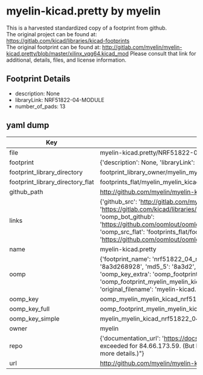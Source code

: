 # myelin-kicad.pretty by myelin  
This is a harvested standardized copy of a footprint from github.  
The original project can be found at:  
https://gitlab.com/kicad/libraries/kicad-footprints  
The original footprint can be found at:
http://gitlab.com/myelin/myelin-kicad.pretty/blob/master/xilinx_vqg64.kicad_mod
Please consult that link for additional, details, files, and license information.  
## Footprint Details
* description: None  
* libraryLink: NRF51822-04-MODULE  
* number_of_pads: 13  
## yaml dump  
| Key | Value |  
| --- | --- |  
| file | myelin-kicad.pretty/NRF51822-04-MODULE.kicad_mod |  
| footprint | {'description': None, 'libraryLink': 'NRF51822-04-MODULE', 'number_of_pads': 13} |  
| footprint_library_directory | footprint_library_owner/myelin_myelin-kicad.pretty |  
| footprint_library_directory_flat | footprints_flat/myelin_myelin_kicad_nrf51822_04_module/working |  
| github_path | http://github.com/myelin/myelin-kicad.pretty/blob/master/NRF51822-04-MODULE.kicad_mod |  
| links | {'github_src': 'http://gitlab.com/myelin/myelin-kicad.pretty/blob/master/xilinx_vqg64.kicad_mod', 'github_src_repo': 'https://gitlab.com/kicad/libraries/kicad-footprints', 'oomp_bot': 'footprints/myelin_myelin_kicad_nrf51822_04_module/working', 'oomp_bot_github': 'https://github.com/oomlout/oomlout_oomp_footprint_bot/tree/main/footprints/myelin_myelin_kicad_nrf51822_04_module/working', 'oomp_src_flat': 'footprints_flat/footprints_flat/myelin_myelin_kicad_nrf51822_04_module/working', 'oomp_src_flat_github': 'https://github.com/oomlout/oomlout_oomp_footprint_src/tree/main/footprints_flat/myelin_myelin_kicad_nrf51822_04_module/working'} |  
| name | myelin-kicad.pretty |  
| oomp | {'footprint_name': 'nrf51822_04_module', 'library_name': 'myelin_kicad', 'md5': '8a3d2689281fb735382407578d0e60a2', 'md5_10': '8a3d268928', 'md5_5': '8a3d2', 'md5_6': '8a3d26', 'oomp_key': 'oomp_myelin_myelin_kicad_nrf51822_04_module', 'oomp_key_extra': 'oomp_footprint_myelin_myelin_kicad_nrf51822_04_module', 'oomp_key_full': 'oomp_footprint_myelin_myelin_kicad_nrf51822_04_module_8a3d26', 'oomp_key_simple': 'myelin_myelin_kicad_nrf51822_04_module', 'original_filename': 'myelin-kicad.pretty/NRF51822-04-MODULE.kicad_mod', 'owner_name': 'myelin'} |  
| oomp_key | oomp_myelin_myelin_kicad_nrf51822_04_module |  
| oomp_key_full | oomp_footprint_myelin_myelin_kicad_nrf51822_04_module |  
| oomp_key_simple | myelin_myelin_kicad_nrf51822_04_module |  
| owner | myelin |  
| repo | {'documentation_url': 'https://docs.github.com/rest/overview/resources-in-the-rest-api#rate-limiting', 'message': "API rate limit exceeded for 84.66.173.59. (But here's the good news: Authenticated requests get a higher rate limit. Check out the documentation for more details.)"} |  
| url | http://github.com/myelin/myelin-kicad.pretty |  


